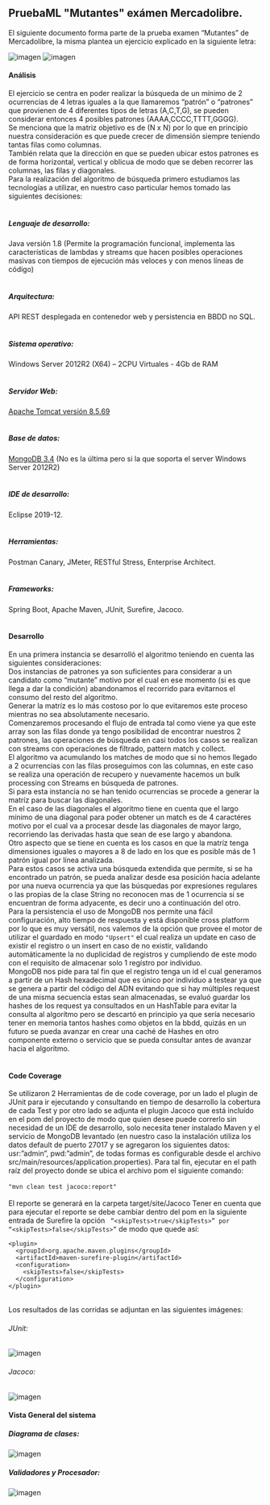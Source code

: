 ## PruebaML "Mutantes" exámen Mercadolibre.

El siguiente documento forma parte de la prueba examen “Mutantes” de Mercadolibre, la misma plantea un ejercicio explicado en la siguiente letra: 

![imagen](./images/letra1.jpg)
![imagen](./images/letra2.jpg)


#### Análisis

El ejercicio se centra en poder realizar la búsqueda de un mínimo de 2 ocurrencias de 4 letras iguales a la que llamaremos “patrón” o “patrones” que provienen de 4 diferentes tipos de letras (A,C,T,G), se pueden considerar entonces 4 posibles patrones (AAAA,CCCC,TTTT,GGGG).<br/>Se menciona que la matriz objetivo es de (N x N) por lo que en principio nuestra consideración es que puede crecer de dimensión siempre teniendo tantas filas como columnas. <br/>También relata que la dirección en que se pueden ubicar estos patrones es de forma horizontal, vertical y oblicua de modo que se deben recorrer las columnas, las filas y diagonales. <br/>Para la realización del algoritmo de búsqueda primero estudiamos las tecnologías a utilizar, en nuestro caso particular hemos tomado las siguientes decisiones:<br/><br/>
##### Lenguaje de desarrollo: 
Java versión 1.8 (Permite la programación funcional, implementa las características de lambdas y streams que hacen posibles operaciones masivas con tiempos de ejecución más veloces y con menos líneas de código)<br/><br/>
##### Arquitectura: 
API REST desplegada en contenedor web y persistencia en BBDD no SQL.<br/><br/>
##### Sistema operativo: 
Windows Server 2012R2  (X64) – 2CPU Virtuales - 4Gb de RAM<br/><br/>
##### Servidor Web: 
[Apache Tomcat versión 8.5.69](https://tomcat.apache.org/download-80.cgi) <br/><br/>
##### Base de datos: 
[MongoDB 3.4](https://www.mongodb.com/try/download/community) (No es la última pero si la que soporta el server Windows Server 2012R2)<br/><br/>
##### IDE de desarrollo: 
Eclipse 2019-12.<br/><br/>
##### Herramientas: 
Postman Canary, JMeter, RESTful Stress, Enterprise Architect.<br/><br/>
##### Frameworks: 
Spring Boot, Apache Maven, JUnit, Surefire, Jacoco.<br/><br/>

#### Desarrollo
En una primera instancia se desarrolló el algoritmo teniendo en cuenta las siguientes consideraciones:<br/>
Dos instancias de patrones ya son suficientes para considerar a un candidato como “mutante” motivo por el cual en ese momento (si es que llega a dar la condición) abandonamos el recorrido para evitarnos el consumo del resto del algorítmo.<br/>
Generar la matríz es lo más costoso por lo que evitaremos este proceso mientras no sea absolutamente necesario.<br/>
Comenzaremos procesando el flujo de entrada tal como viene ya que este array son las filas donde ya tengo posibilidad de encontrar nuestros 2 patrones, las operaciones de búsqueda en casi todos los casos se realizan con streams con operaciones de filtrado, pattern match y collect.<br/>
El algoritmo va acumulando los matches de modo que si no hemos llegado a 2 ocurrencias con las filas proseguimos con las columnas, en este caso se realiza una operación de recupero y nuevamente hacemos un bulk processing con Streams en búsqueda de patrones.<br/>
Si para esta instancia no se han tenido ocurrencias se procede a generar la matríz para buscar las diagonales.<br/>
En el caso de las diagonales el algoritmo tiene en cuenta que el largo mínimo de una diagonal para poder obtener un match es de 4 caractéres motivo por el cual va a procesar desde las diagonales de mayor largo, recorriendo las derivadas hasta que sean de ese largo y abandona.<br/>
Otro aspecto que se tiene en cuenta es los casos en que la matríz tenga dimensiones iguales o mayores a 8 de lado en los que es posible más de 1 patrón igual por línea analizada.<br/> 
Para estos casos se activa una búsqueda extendida que permite, si se ha encontrado un patrón, se pueda analizar desde esa posición hacia adelante por una nueva ocurrencia ya que las búsquedas por expresiones regulares o las propias de la clase String no reconocen mas de 1 ocurrencia si se encuentran de forma adyacente, es decir uno a continuación del otro.<br/>
Para la persistencia el uso de MongoDB nos permite una fácil configuración, alto tiempo de respuesta y está disponible cross platform por lo que es muy versátil, nos valemos de la opción que provee el motor de utilizar el guardado en modo ```"Upsert"``` el cual realiza un update en caso de existir el registro o un insert en caso de no existir, validando automáticamente la no duplicidad de registros y cumpliendo de este modo con el requisito de almacenar solo 1 regístro por individuo.<br/>
MongoDB nos pide para tal fin que el registro tenga un id el cual generamos a partir de un Hash hexadecimal que es único por individuo a testear ya que se genera a partir del código del ADN evitando que si hay múltiples request de una misma secuencia estas sean almacenadas, se evaluó guardar los hashes de los request ya consultados en un HashTable para evitar la consulta al algorítmo pero se descartó en principio ya que sería necesario tener en memoria tantos hashes como objetos en la bbdd, quizás en un futuro se pueda avanzar en crear una caché de Hashes en otro componente externo o servicio que se pueda consultar antes de avanzar hacia el algorítmo.<br/><br/>


#### Code Coverage
Se utilizaron 2 Herramientas de de code coverage, por un lado el plugin de JUnit para ir ejecutando y consultando en tiempo de desarrollo la cobertura de cada Test y por otro lado se adjunta el plugin Jacoco que está incluído en el pom del proyecto de modo que quien desee puede correrlo sin necesidad de un IDE de desarrollo, solo necesita tener instalado Maven y el servicio de MongoDB levantado (en nuestro caso la instalación utiliza los datos default de puerto 27017 y se agregaron los siguientes datos: usr:”admin”, pwd:”admin”, de todas formas es configurable desde el archivo src/main/resources/application.properties).
Para tal fin, ejecutar en el path raíz del proyecto donde se ubica el archivo pom el siguiente comando:<br/><br/>
```"mvn clean test jacoco:report" ```  <br/> <br/>
El reporte se generará en la carpeta target/site/Jacoco
Tener en cuenta que para ejecutar el reporte se debe cambiar dentro del pom en la siguiente entrada de Surefire
la opción ``` “<skipTests>true</skipTests>” por “<skipTests>false</skipTests>”``` de modo que quede así:
<br/>
```
<plugin>
  <groupId>org.apache.maven.plugins</groupId>
  <artifactId>maven-surefire-plugin</artifactId>
  <configuration>
	<skipTests>false</skipTests>
  </configuration>
</plugin>
```
<br/>
Los resultados de las corridas se adjuntan en las siguientes imágenes:<br/>

###### JUnit:

![imagen](./images/JUnitCoverage.jpg)

###### Jacoco:

![imagen](./images/jacoco.jpg)

#### Vista General del sistema

##### Diagrama de clases:

![imagen](./images/DiagramaGeneral.jpg)

##### Validadores y Procesador:

![imagen](./images/Validators_Processors.jpg)



